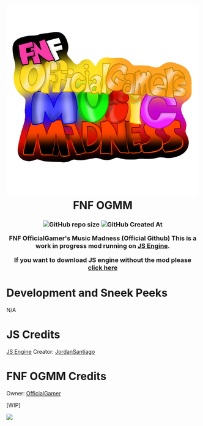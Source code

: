 <h1 align="center">
  <br>
  <a href="https://github.com/Official3Gamer/FNF-OGMM"><img src="Media/new-logo.png" alt="OGMM" width="500"></a>
  <br>
  <b>FNF OGMM</b>
  <br>
</h1>
<h3 align="center">

<p align="center">
<img alt="GitHub repo size" src="https://img.shields.io/github/repo-size/official3gamer/FNF-OGMM">
<img alt="GitHub Created At" src="https://img.shields.io/github/created-at/official3gamer/FNF-OGMM">
</p>

FNF OfficialGamer's Music Madness (Official Github)
This is a work in progress mod running on [JS Engine](https://github.com/JordanSantiagoYT/FNF-JS-Engine.git).

If you want to download JS engine without the mod please [click here](https://github.com/JordanSantiagoYT/FNF-PsychEngine-NoBotplayLag/releases/latest)

# Development and Sneek Peeks
N/A
  
# JS Credits
[JS Engine](https://github.com/JordanSantiagoYT/FNF-JS-Engine.git) Creator: [JordanSantiago](https://github.com/JordanSantiagoYT)

# FNF OGMM Credits
Owner: [OfficialGamer](https://officialgamer.nekoweb.org/)

[WIP] 

[![](https://gamebanana.com/wips/embeddables/93945?type=large)](https://gamebanana.com/wips/93945)
